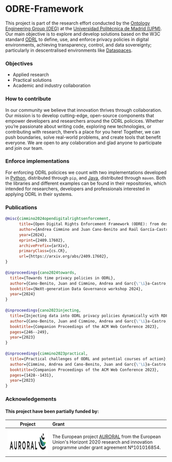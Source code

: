 
# ODRE-Framework

This project is part of the research effort conducted by the [Ontology Engineering Group (OEG)](https://oeg.fi.upm.es/) at the [Universidad Politécnica de Madrid (UPM)](https://www.upm.es/). Our main objective is to explore and develop solutions based on the W3C standard [ODRL](https://www.w3.org/TR/odrl-model/) to define, use, and enforce privacy policies in digital environments, achieving transparency, control, and data sovereignty; particularly in descentralised environments like [Dataspaces](https://internationaldataspaces.org/).

### Objectives

 - Applied research
 - Practical solutions
 - Academic and industry collaboration

### How to contribute

In our community we believe that innovation thrives through collaboration. Our mission is to develop cutting-edge, open-source components that empower developers and researchers around the ODRL policices. Whether you’re passionate about writing code, exploring new technologies, or contributing with research, there’s a place for you here! Together, we can push boundaries, solve real-world problems, and create tools that benefit everyone. We are open to any colaboration and glad anyone to participate and join our team.

### Enforce implementations

For enforcing ODRL policices we count with two implementations developed in [Python](https://github.com/ODRE-Framework/odre-python), distributed through `pip`, and [Java](https://github.com/ODRE-Framework/odre-java), distributed through `maven`. Both the libraries and different examples can be found in their repositories,  which intended for researchers, developers and professionals interested in applying ODRL in their systems.

### Publications

```bibtex
@misc{cimmino2024opendigitalrightsenforcement,
      title={Open Digital Rights Enforcement Framework (ODRE): from descriptive to enforceable policies}, 
      author={Andrea Cimmino and Juan Cano-Benito and Raúl García-Castro},
      year={2024},
      eprint={2409.17602},
      archivePrefix={arXiv},
      primaryClass={cs.CR},
      url={https://arxiv.org/abs/2409.17602}, 
}

@inproceedings{cano2024towards,
  title={Towards time privacy policies in ODRL},
  author={Cano-Benito, Juan and Cimmino, Andrea and Garc{\'\i}a-Castro, Ra{\'u}l},
  booktitle={NeXt-generation Data Governance workshop 2024},
  year={2024}
}

@inproceedings{cano2023injecting,
  title={Injecting data into ODRL privacy policies dynamically with RDF mappings},
  author={Cano-Benito, Juan and Cimmino, Andrea and Garc{\'\i}a-Castro, Ra{\'u}l},
  booktitle={Companion Proceedings of the ACM Web Conference 2023},
  pages={246--249},
  year={2023}
}

@inproceedings{cimmino2023practical,
  title={Practical challenges of ODRL and potential courses of action},
  author={Cimmino, Andrea and Cano-Benito, Juan and Garc{\'\i}a-Castro, Ra{\'u}l},
  booktitle={Companion Proceedings of the ACM Web Conference 2023},
  pages={1428--1431},
  year={2023}
}
```

### Acknowledgements

#### This project have been partially funded by:

 | Project       | Grant |
 |   :---:      |      :---      |
 | <img src="https://raw.githubusercontent.com/ODRE-Framework/ODRE-Framework/refs/heads/main/img/auroral.png" height="80"/>   | The European project [AURORAL](https://www.auroral.eu/) from the European Union's Horizont 2020 research and innovation programme under grant agreement Nº101016854. |
